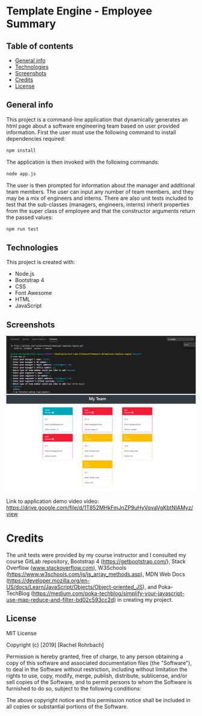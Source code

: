 # Template Engine - Employee Summary

## Table of contents
* [General info](#general-info)
* [Technologies](#technologies)
* [Screenshots](#screenshots)
* [Credits](#credits)
* [License](#license)

## General info
This project is a command-line application that dynamically generates an html page about a software engineering team based on user provided information. First the user must use the following command to install dependencies required:
```sh
npm install
```
The application is then invoked with the following commands:
```sh
node app.js
```
The user is then prompted for information about the manager and additional team members. The user can input any number of team members, and they may be a mix of engineers and interns.
There are also unit tests included to test that the sub-classes (managers, engineers, interns) inherit properties from the super class of employee and that the constructor arguments return the passed values:
```sh
npm run test
```
## Technologies
This project is created with: 
* Node.js 
* Bootstrap 4
* CSS
* Font Awesome
* HTML
* JavaScript

## Screenshots 
![project screenshot](assets/cli-screenshot.png)
![project](assets/html-screenshot.png)

Link to application demo video video: https://drive.google.com/file/d/1T852MHkFmJnZP9uHyVqvaVgKbtNIAMyz/view


# Credits
The unit tests were provided by my course instructor and I consulted my course GitLab repository, Bootstrap 4 (https://getbootstrap.com/), Stack Overflow (www.stackoverflow.com), W3Schools (https://www.w3schools.com/js/js_array_methods.asp), MDN Web Docs (https://developer.mozilla.org/en-US/docs/Learn/JavaScript/Objects/Object-oriented_JS), and Poka-TechBlog (https://medium.com/poka-techblog/simplify-your-javascript-use-map-reduce-and-filter-bd02c593cc2d) in creating my project. 

## License
MIT License

Copyright (c) [2019] [Rachel Rohrbach]

Permission is hereby granted, free of charge, to any person obtaining a copy
of this software and associated documentation files (the "Software"), to deal
in the Software without restriction, including without limitation the rights
to use, copy, modify, merge, publish, distribute, sublicense, and/or sell
copies of the Software, and to permit persons to whom the Software is
furnished to do so, subject to the following conditions:

The above copyright notice and this permission notice shall be included in all
copies or substantial portions of the Software.